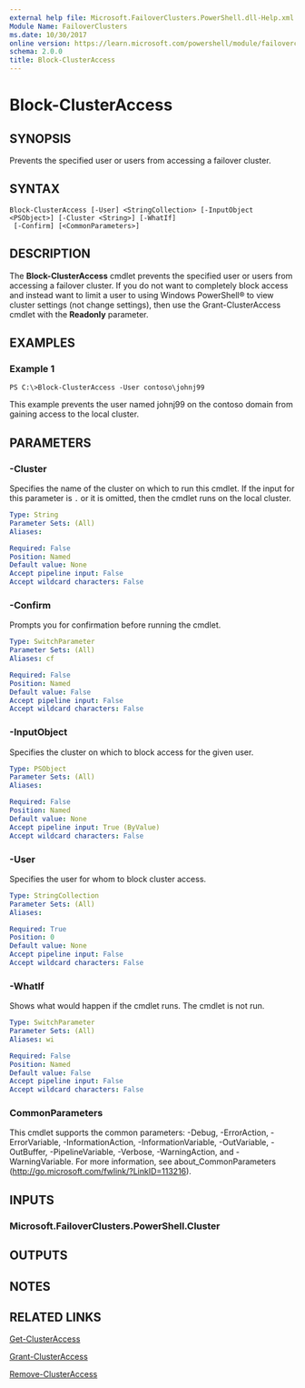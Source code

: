 ```yaml
---
external help file: Microsoft.FailoverClusters.PowerShell.dll-Help.xml
Module Name: FailoverClusters
ms.date: 10/30/2017
online version: https://learn.microsoft.com/powershell/module/failoverclusters/block-clusteraccess?view=windowsserver2012r2-ps&wt.mc_id=ps-gethelp
schema: 2.0.0
title: Block-ClusterAccess
---
```


# Block-ClusterAccess

## SYNOPSIS
Prevents the specified user or users from accessing a failover cluster.

## SYNTAX

```
Block-ClusterAccess [-User] <StringCollection> [-InputObject <PSObject>] [-Cluster <String>] [-WhatIf]
 [-Confirm] [<CommonParameters>]
```

## DESCRIPTION
The **Block-ClusterAccess** cmdlet prevents the specified user or users from accessing a failover cluster.
If you do not want to completely block access and instead want to limit a user to using Windows PowerShell® to view cluster settings (not change settings), then use the Grant-ClusterAccess cmdlet with the **Readonly** parameter.

## EXAMPLES

### Example 1
```
PS C:\>Block-ClusterAccess -User contoso\johnj99
```

This example prevents the user named johnj99 on the contoso domain from gaining access to the local cluster.

## PARAMETERS

### -Cluster
Specifies the name of the cluster on which to run this cmdlet.
If the input for this parameter is `.` or it is omitted, then the cmdlet runs on the local cluster.

```yaml
Type: String
Parameter Sets: (All)
Aliases: 

Required: False
Position: Named
Default value: None
Accept pipeline input: False
Accept wildcard characters: False
```

### -Confirm
Prompts you for confirmation before running the cmdlet.

```yaml
Type: SwitchParameter
Parameter Sets: (All)
Aliases: cf

Required: False
Position: Named
Default value: False
Accept pipeline input: False
Accept wildcard characters: False
```

### -InputObject
Specifies the cluster on which to block access for the given user.

```yaml
Type: PSObject
Parameter Sets: (All)
Aliases: 

Required: False
Position: Named
Default value: None
Accept pipeline input: True (ByValue)
Accept wildcard characters: False
```

### -User
Specifies the user for whom to block cluster access.

```yaml
Type: StringCollection
Parameter Sets: (All)
Aliases: 

Required: True
Position: 0
Default value: None
Accept pipeline input: False
Accept wildcard characters: False
```

### -WhatIf
Shows what would happen if the cmdlet runs.
The cmdlet is not run.

```yaml
Type: SwitchParameter
Parameter Sets: (All)
Aliases: wi

Required: False
Position: Named
Default value: False
Accept pipeline input: False
Accept wildcard characters: False
```

### CommonParameters
This cmdlet supports the common parameters: -Debug, -ErrorAction, -ErrorVariable, -InformationAction, -InformationVariable, -OutVariable, -OutBuffer, -PipelineVariable, -Verbose, -WarningAction, and -WarningVariable. For more information, see about_CommonParameters (http://go.microsoft.com/fwlink/?LinkID=113216).

## INPUTS

### Microsoft.FailoverClusters.PowerShell.Cluster

## OUTPUTS

## NOTES

## RELATED LINKS

[Get-ClusterAccess](./Get-ClusterAccess.md)

[Grant-ClusterAccess](./Grant-ClusterAccess.md)

[Remove-ClusterAccess](./Remove-ClusterAccess.md)

